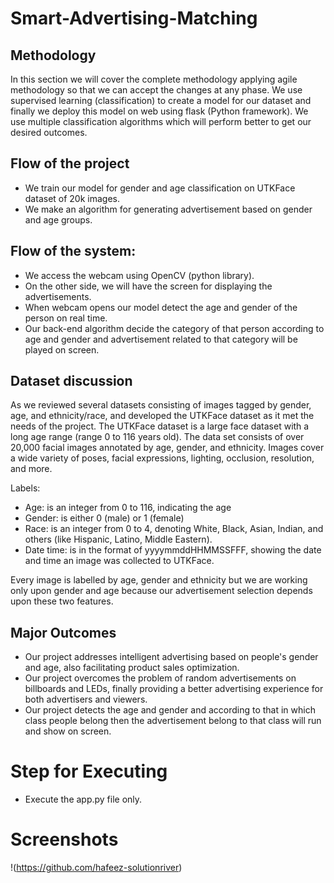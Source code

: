 # Smart-Advertising-Matching

##  Methodology
In this section we will cover the complete methodology applying agile methodology so that we can accept the changes at any phase. We use supervised learning (classification) to create a model for our dataset and finally we deploy this model on web using flask (Python framework). We use multiple classification algorithms which will perform better to get our desired outcomes.

##  Flow of the project
- We train our model for gender and age classification on UTKFace dataset of 20k images.
- We make an algorithm for generating advertisement based on gender and age groups.                                                                                                                                                            

## Flow of the system:
- We access the webcam using OpenCV (python library). 
- On the other side, we will have the screen for displaying the advertisements. 
- When webcam opens our model detect the age and gender of the person on real time.
- Our back-end algorithm decide the category of that person according to age and gender and advertisement related to that category will be played on screen. 

## Dataset discussion
As we reviewed several datasets consisting of images tagged by gender, age, and ethnicity/race, and developed the UTKFace dataset as it met the needs of the project.
The UTKFace dataset is a large face dataset with a long age range (range 0 to 116 years old). The data set consists of over 20,000 facial images annotated by age, gender, and ethnicity. Images cover a wide variety of poses, facial expressions, lighting, occlusion, resolution, and more.

Labels:
- Age: is an integer from 0 to 116, indicating the age
- Gender: is either 0 (male) or 1 (female)
- Race: is an integer from 0 to 4, denoting White, Black, Asian, Indian, and others (like Hispanic, Latino, Middle Eastern).
- Date time: is in the format of yyyymmddHHMMSSFFF, showing the date and time an image was collected to UTKFace.

Every image is labelled by age, gender and ethnicity but we are working only upon gender and age because our advertisement selection depends upon these two features.

## Major Outcomes
- Our project addresses intelligent advertising based on people's gender and age, also facilitating product sales optimization.
- Our project overcomes the problem of random advertisements on billboards and LEDs, finally providing a better advertising experience for both advertisers and viewers.
- Our project detects the age and gender and according to that in which class people belong then the advertisement belong to that class will run and show on screen.


# Step for Executing
- Execute the app.py file only.
# Screenshots
!(https://github.com/hafeez-solutionriver)
